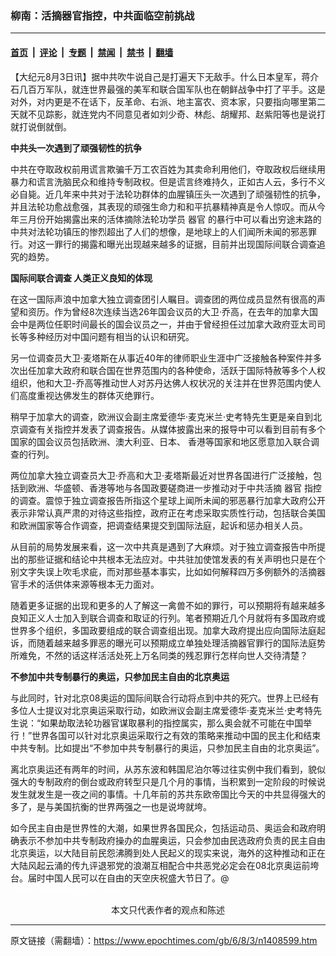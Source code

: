 ### 柳南：活摘器官指控，中共面临空前挑战

---

#### [首页](../../../..?n1408599) &nbsp;|&nbsp; [评论](../../../../../epoch-comment?n1408599) &nbsp;|&nbsp; [专题](../../../../../epoch-special?n1408599) &nbsp;|&nbsp; [禁闻](../../../../../epoch-news?n1408599) &nbsp;|&nbsp; [禁书](../../../../../books?n1408599) &nbsp;|&nbsp; [翻墙](https://github.com/gfw-breaker/nogfw/blob/master/README.md?n1408599)


<div class="post_content" id="artbody" itemprop="articleBody">
 <!-- article content begin -->
 <p>
  【大纪元8月3日讯】据中共吹牛说自己是打遍天下无敌手。什么日本皇军，蒋介石几百万军队，就连世界最强的美军和联合国军队也在朝鲜战争中打了平手。这是对外，对内更是不在话下，反革命、右派、地主富农、资本家，只要指向哪里第二天就不见踪影，就连党内不同意见者如刘少奇、林彪、胡耀邦、赵紫阳等也是说打就打说倒就倒。
 </p>
 <p>
  <b>
   中共头一次遇到了顽强韧性的抗争
  </b>
 </p>
 <p>
  中共在夺取政权前用谎言欺骗千万工农百姓为其卖命利用他们，夺取政权后继续用暴力和谎言洗脑民众和维持专制政权。但是谎言终难持久，正如古人云，多行不义必自毙。近几年来中共对于法轮功群体的血腥镇压头一次遇到了顽强韧性的抗争，并且法轮功愈战愈强，其表现的顽强生命力和和平抗暴精神真是令人惊叹。而从今年三月份开始揭露出来的活体摘除法轮功学员
  <ok href="https://www.epochtimes.com/gb/tag/%E5%99%A8%E5%AE%98.html">
   器官
  </ok>
  的暴行中可以看出穷途末路的中共对法轮功镇压的惨烈超出了人们的想像，是地球上的人们闻所未闻的邪恶罪行。对这一罪行的揭露和曝光出现越来越多的证据，目前并出现国际间联合调查追究的趋势。
 </p>
 <p>
  <b>
   国际间联合调查 人类正义良知的体现
  </b>
 </p>
 <p>
  在这一国际声浪中加拿大独立调查团引人瞩目。调查团的两位成员显然有很高的声望和资历。作为曾经8次连续当选26年国会议员的大卫‧乔高，在去年的加拿大国会中是两位任职时间最长的国会议员之一，并由于曾经担任过加拿大政府亚太司司长等多种经历对中国问题有相当的认识和研究。
 </p>
 <p>
  另一位调查员大卫‧麦塔斯在从事近40年的律师职业生涯中广泛接触各种案件并多次出任加拿大政府和联合国在世界范围内的各种使命，活跃于国际特赦等多个人权组织，他和大卫-乔高等推动世人对苏丹达佛人权状况的关注并在世界范围内使人们高度重视达佛发生的群体灭绝罪行。
 </p>
 <p>
  稍早于加拿大的调查，欧洲议会副主席爱德华‧麦克米兰‧史考特先生更是亲自到北京调查有关指控并发表了调查报告。从媒体披露出来的报导中可以看到目前有多个国家的国会议员包括欧洲、澳大利亚、日本、 香港等国家和地区愿意加入联合调查的行列。
 </p>
 <p>
  两位加拿大独立调查员大卫‧乔高和大卫‧麦塔斯最近对世界各国进行广泛接触，包括到欧洲、华盛顿、香港等地与各国政要磋商进一步推动对于中共活摘
  <ok href="https://www.epochtimes.com/gb/tag/%E5%99%A8%E5%AE%98.html">
   器官
  </ok>
  指控的调查。震惊于独立调查报告所指这个星球上闻所未闻的邪恶暴行加拿大政府公开表示非常认真严肃的对待这些指控，政府正在考虑采取实质性行动，包括联合美国和欧洲国家等合作调查，把调查结果提交到国际法庭，起诉和惩办相关人员。
 </p>
 <p>
  从目前的局势发展来看，这一次中共真是遇到了大麻烦。对于独立调查报告中所提出的那些证据和结论中共根本无法应对。中共驻加使馆发表的有关声明也只是在个别文字失误上吹毛求疵，而对那些基本事实，比如如何解释四万多例额外的活摘器官手术的活供体来源等根本无力面对。
 </p>
 <p>
  随着更多证据的出现和更多的人了解这一禽兽不如的罪行，可以预期将有越来越多良知正义人士加入到联合调查和取证的行列。笔者预期近几个月就将有多国政府或世界多个组织，多国政要组成的联合调查组出现。加拿大政府提出应向国际法庭起诉，而随着越来越多罪恶的曝光可以预期成立单独处理活摘器官罪行的国际法庭势所难免，不然的话这样活活处死上万名同类的残忍罪行怎样向世人交待清楚？
 </p>
 <p>
  <b>
   不参加中共专制暴行的奥运，只参加民主自由的北京奥运
  </b>
 </p>
 <p>
  与此同时，针对北京08奥运的国际间联合行动将点到中共的死穴。世界上已经有多位人士提议对北京奥运采取行动，如欧洲议会副主席爱德华‧麦克米兰‧史考特先生说：“如果劫取法轮功器官谋取暴利的指控属实，那么奥会就不可能在中国举行！”世界各国可以针对北京奥运采取行之有效的策略来推动中国的民主化和结束中共专制。比如提出“不参加中共专制暴行的奥运，只参加民主自由的北京奥运”。
 </p>
 <p>
  离北京奥运还有两年的时间，从苏东波和韩国尼泊尔等过往实例中我们看到，貌似强大的专制政府的倒台或政府转型只是几个月的事情，当积累到一定阶段的时候说发生就发生是一夜之间的事情。十几年前的苏共东欧帝国比今天的中共显得强大的多了，是与美国抗衡的世界两强之一也是说垮就垮。
 </p>
 <p>
  如今民主自由是世界性的大潮，如果世界各国民众，包括运动员、奥运会和政府明确表示不参加中共专制政府操办的血腥奥运，只会参加由民选政府负责的民主自由北京奥运，以大陆目前民怨沸腾到处人民起义的现实来说，海外的这种推动和正在大陆风起云涌的传九评退邪党的浪潮互相配合中共恶党必定会在08北京奥运前垮台。届时中国人民可以在自由的天空庆祝盛大节日了。@
  <font color="#ffffff">
   (http://www.dajiyuan.com)
  </font>
  <br/>
  <center>
   <font class="GY13">
    本文只代表作者的观点和陈述
   </font>
  </center>
 </p>
 <!-- article content end -->
 <div id="below_article_ad">
 </div>
</div>


---

原文链接（需翻墙）：https://www.epochtimes.com/gb/6/8/3/n1408599.htm